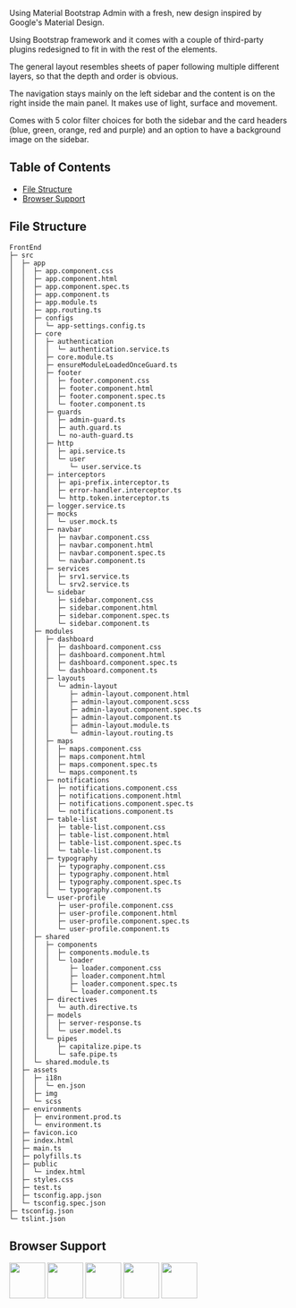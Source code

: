 Using Material Bootstrap Admin with a fresh, new design inspired by Google's Material Design.

Using Bootstrap framework and it comes with a couple of third-party plugins redesigned to fit in with the rest of the elements.

The general layout resembles sheets of paper following multiple different layers, so that the depth and order is obvious.

The navigation stays mainly on the left sidebar and the content is on the right inside the main panel. It makes use of light, surface and movement. 

Comes with 5 color filter choices for both the sidebar and the card headers (blue, green, orange, red and purple) and an option to have a background image on the sidebar.

## Table of Contents

* [File Structure](#file-structure)
* [Browser Support](#browser-support)

## File Structure

```
FrontEnd
├─ src
│  ├─ app
│  │  ├─ app.component.css
│  │  ├─ app.component.html
│  │  ├─ app.component.spec.ts
│  │  ├─ app.component.ts
│  │  ├─ app.module.ts
│  │  ├─ app.routing.ts
│  │  ├─ configs
│  │  │  └─ app-settings.config.ts
│  │  ├─ core
│  │  │  ├─ authentication
│  │  │  │  └─ authentication.service.ts
│  │  │  ├─ core.module.ts
│  │  │  ├─ ensureModuleLoadedOnceGuard.ts
│  │  │  ├─ footer
│  │  │  │  ├─ footer.component.css
│  │  │  │  ├─ footer.component.html
│  │  │  │  ├─ footer.component.spec.ts
│  │  │  │  └─ footer.component.ts
│  │  │  ├─ guards
│  │  │  │  ├─ admin-guard.ts
│  │  │  │  ├─ auth.guard.ts
│  │  │  │  └─ no-auth-guard.ts
│  │  │  ├─ http
│  │  │  │  ├─ api.service.ts
│  │  │  │  └─ user
│  │  │  │     └─ user.service.ts
│  │  │  ├─ interceptors
│  │  │  │  ├─ api-prefix.interceptor.ts
│  │  │  │  ├─ error-handler.interceptor.ts
│  │  │  │  └─ http.token.interceptor.ts
│  │  │  ├─ logger.service.ts
│  │  │  ├─ mocks
│  │  │  │  └─ user.mock.ts
│  │  │  ├─ navbar
│  │  │  │  ├─ navbar.component.css
│  │  │  │  ├─ navbar.component.html
│  │  │  │  ├─ navbar.component.spec.ts
│  │  │  │  └─ navbar.component.ts
│  │  │  ├─ services
│  │  │  │  ├─ srv1.service.ts
│  │  │  │  └─ srv2.service.ts
│  │  │  └─ sidebar
│  │  │     ├─ sidebar.component.css
│  │  │     ├─ sidebar.component.html
│  │  │     ├─ sidebar.component.spec.ts
│  │  │     └─ sidebar.component.ts
│  │  ├─ modules
│  │  │  ├─ dashboard
│  │  │  │  ├─ dashboard.component.css
│  │  │  │  ├─ dashboard.component.html
│  │  │  │  ├─ dashboard.component.spec.ts
│  │  │  │  └─ dashboard.component.ts
│  │  │  ├─ layouts
│  │  │  │  └─ admin-layout
│  │  │  │     ├─ admin-layout.component.html
│  │  │  │     ├─ admin-layout.component.scss
│  │  │  │     ├─ admin-layout.component.spec.ts
│  │  │  │     ├─ admin-layout.component.ts
│  │  │  │     ├─ admin-layout.module.ts
│  │  │  │     └─ admin-layout.routing.ts
│  │  │  ├─ maps
│  │  │  │  ├─ maps.component.css
│  │  │  │  ├─ maps.component.html
│  │  │  │  ├─ maps.component.spec.ts
│  │  │  │  └─ maps.component.ts
│  │  │  ├─ notifications
│  │  │  │  ├─ notifications.component.css
│  │  │  │  ├─ notifications.component.html
│  │  │  │  ├─ notifications.component.spec.ts
│  │  │  │  └─ notifications.component.ts
│  │  │  ├─ table-list
│  │  │  │  ├─ table-list.component.css
│  │  │  │  ├─ table-list.component.html
│  │  │  │  ├─ table-list.component.spec.ts
│  │  │  │  └─ table-list.component.ts
│  │  │  ├─ typography
│  │  │  │  ├─ typography.component.css
│  │  │  │  ├─ typography.component.html
│  │  │  │  ├─ typography.component.spec.ts
│  │  │  │  └─ typography.component.ts
│  │  │  └─ user-profile
│  │  │     ├─ user-profile.component.css
│  │  │     ├─ user-profile.component.html
│  │  │     ├─ user-profile.component.spec.ts
│  │  │     └─ user-profile.component.ts
│  │  ├─ shared
│  │  │  ├─ components
│  │  │  │  ├─ components.module.ts
│  │  │  │  └─ loader
│  │  │  │     ├─ loader.component.css
│  │  │  │     ├─ loader.component.html
│  │  │  │     ├─ loader.component.spec.ts
│  │  │  │     └─ loader.component.ts
│  │  │  ├─ directives
│  │  │  │  └─ auth.directive.ts
│  │  │  ├─ models
│  │  │  │  ├─ server-response.ts
│  │  │  │  └─ user.model.ts
│  │  │  └─ pipes
│  │  │     ├─ capitalize.pipe.ts
│  │  │     └─ safe.pipe.ts
│  │  └─ shared.module.ts
│  ├─ assets
│  │  ├─ i18n
│  │  │  └─ en.json
│  │  ├─ img
│  │  └─ scss
│  ├─ environments
│  │  ├─ environment.prod.ts
│  │  └─ environment.ts
│  ├─ favicon.ico
│  ├─ index.html
│  ├─ main.ts
│  ├─ polyfills.ts
│  ├─ public
│  │  └─ index.html
│  ├─ styles.css
│  ├─ test.ts
│  ├─ tsconfig.app.json
│  └─ tsconfig.spec.json
├─ tsconfig.json
└─ tslint.json

```

## Browser Support

<img src="https://cdn.icon-icons.com/icons2/2552/PNG/512/chrome_browser_logo_icon_153007.png" width="64" height="64"> <img src="https://cdn.icon-icons.com/icons2/2552/PNG/512/firefox_browser_logo_icon_152991.png" width="64" height="64"> <img src="https://cdn.icon-icons.com/icons2/2552/PNG/512/edge_browser_logo_icon_152998.png" width="64" height="64"> <img src="https://cdn.icon-icons.com/icons2/2552/PNG/512/safari_ios_browser_logo_icon_152966.png" width="64" height="64"> <img src="https://cdn.icon-icons.com/icons2/2552/PNG/512/opera_browser_logo_icon_152972.png" width="64" height="64">

